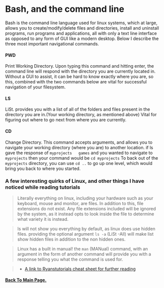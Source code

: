 # Bash, and the command line


Bash is the command line language used for linux systems, which at large, allows you to create/modify/delete files and directories, install and uninstall programs, run programs and applications, all with only a text line interface as opposed to any form of GUI like a modern desktop. Below I describe the three most important navigational commands.

#### PWD
Print Working Directory. Upon typing this command and hitting enter, the command line will respond with the directory you are currently located in. Without a GUI to assist, it can be hard to know exactly where you are, so this, combined with the two commands below are vital for successful navigation of your filesystem.

#### LS

LiSt. provides you with a list of all of the folders and files present in the directory you are in.(Your working directory, as mentioned above) Vital for figuring out where to go next from where you are currently.

#### CD
Change Directory. This command accepts arguments, and allows you to navigate your working directory (where you are) to another location. if ls gave the response of `myprojects   games` and you wanted to navigate to `myprojects` then your command would be `cd myprojects` To back out of the `myprojects` directory, you can use `cd ..` to go up one level, which would bring you back to where you started.


### A few interesting quirks of Linux, and other things I have noticed while reading tutorials

>Literally everything on linux, including your hardware such as your keyboard, mouse and monitor, are files. In addition to this, file extensions do not exist. Any file extensions included will be ignored by the system, as it instead opts to look inside the file to determine what variety it is instead.

>ls will not show you everything by default, as linux does use hidden files. providing the optional argument `ls -a` (LiSt -All) will make list show hidden files in addition to the non hidden ones.

>Linux has a built in manual! the `man` (MANual) command, with an argument in the form of another command will provide you with a response telling you what the command is used for.

>- [A link to Ryanstutorials cheat sheet for further reading](https://ryanstutorials.net/linuxtutorial/cheatsheet.php)

#### [Back To Main Page.](https://colorinvert.github.io/reading-notes/)